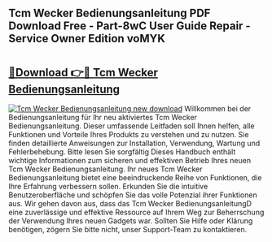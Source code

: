 ## Tcm Wecker Bedienungsanleitung PDF Download Free - Part-8wC User Guide Repair - Service Owner Edition voMYK

# <h2><a href="http://df5ix1b.blite.top/?on=Tcm+Wecker+Bedienungsanleitung">🔗Download 👉🔴 Tcm Wecker Bedienungsanleitung</a></h2>

[![Tcm Wecker Bedienungsanleitung new download](https://i.imgur.com/lujVjoI.png)](http://df5ix1b.blite.top/?on=Tcm+Wecker+Bedienungsanleitung)
Willkommen bei der Bedienungsanleitung für Ihr neu aktiviertes Tcm Wecker Bedienungsanleitung. Dieser umfassende Leitfaden soll Ihnen helfen, alle Funktionen und Vorteile Ihres Produkts zu verstehen und zu nutzen. Sie finden detaillierte Anweisungen zur Installation, Verwendung, Wartung und Fehlerbehebung. Bitte lesen Sie sorgfältig Dieses Handbuch enthält wichtige Informationen zum sicheren und effektiven Betrieb Ihres neuen Tcm Wecker Bedienungsanleitung. Ihr neues Tcm Wecker Bedienungsanleitung bietet eine beeindruckende Reihe von Funktionen, die Ihre Erfahrung verbessern sollen. Erkunden Sie die intuitive Benutzeroberfläche und schöpfen Sie das volle Potenzial ihrer Funktionen aus. Wir gehen davon aus, dass das Tcm Wecker BedienungsanleitungD eine zuverlässige und effektive Ressource auf Ihrem Weg zur Beherrschung der Verwendung Ihres neuen Gadgets war. Sollten Sie Hilfe oder Klärung benötigen, zögern Sie bitte nicht, unser Support-Team zu kontaktieren.
